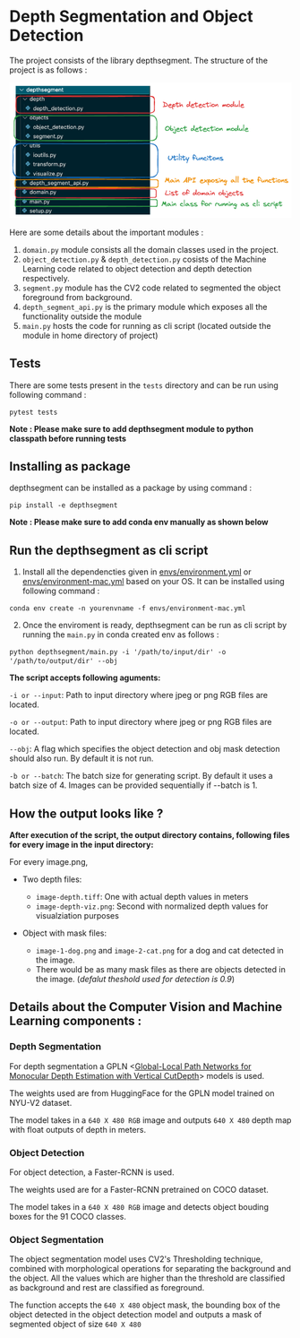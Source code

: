 # Depth Segmentation and Object Detection

The project consists of the library depthsegment. The structure of the project is as follows :

![assets/images/code-structure.png](assets/images/code-structure.png)

Here are some details about the important modules :
1. `domain.py` module consists all the domain classes used in the project.
2. `object_detection.py` & `depth_detection.py` cosists of the Machine Learning code related to object detection and depth detection respectively.
3. `segment.py` module has the CV2 code related to segmented the object foreground from background.
4. `depth_segment_api.py` is the primary module which exposes all the functionality outside the module
5. `main.py` hosts the code for running as cli script (located outside the module in home directory of project)


## Tests
There are some tests present in the `tests` directory and can be run using following command :
```
pytest tests
```
**Note : Please make sure to add depthsegment module to python classpath before running tests**

## Installing as package
depthsegment can be installed as a package by using command :

```
pip install -e depthsegment
```

**Note : Please make sure to add conda env manually as shown below**

## Run the depthsegment as cli script
1. Install all the dependencties given in [envs/environment.yml](envs/environment.yml) or [envs/environment-mac.yml](envs/environment.yml) based on your OS. It can be installed using following command :
```
conda env create -n yourenvname -f envs/environment-mac.yml
```

2. Once the enviroment is ready, depthsegment can be run as cli script by running the `main.py` in conda created env as follows :
```
python depthsegment/main.py -i '/path/to/input/dir' -o '/path/to/output/dir' --obj
```

**The script accepts following aguments:**

`-i or --input`: Path to input directory where jpeg or png RGB files are located.

`-o or --output`: Path to input directory where jpeg or png RGB files are located.

`--obj`: A flag which specifies the object detection and obj mask detection should also run. By default it is not run.

`-b or --batch`: The batch size for generating script. By default it uses a batch size of 4. Images can be provided sequentially if --batch is 1.


## How the output looks like ?
**After execution of the script, the output directory contains, following files for every image in the input directory:**

For every image.png, 

- Two depth files:
    - `image-depth.tiff`: One with actual depth values in meters    
    - `image-depth-viz.png`: Second with normalized depth values for visualziation purposes     

- Object with mask files:
    - `image-1-dog.png` and `image-2-cat.png` for a dog and cat detected in the image.
    - There would be as many mask files as there are objects detected in the image.
    (_defalut theshold used for detection is 0.9_)


## Details about the Computer Vision and Machine Learning components :
### Depth Segmentation
For depth segmentation a GPLN <[Global-Local Path Networks for Monocular Depth Estimation with Vertical CutDepth](https://arxiv.org/abs/2201.07436)> models is used.

The weights used are from HuggingFace for the GPLN model trained on NYU-V2 dataset.

The model takes in a `640 X 480 RGB` image and outputs `640 X 480` depth map with float outputs of depth in meters.

### Object Detection
For object detection, a Faster-RCNN is used.

The weights used are for a Faster-RCNN pretrained on COCO dataset.

The model takes in a `640 X 480 RGB` image and detects object bouding boxes for the 91 COCO classes.

### Object Segmentation
The object segmentation model uses CV2's Thresholding technique, combined with morphological operations for separating the background and the object. All the values which are higher than the threshold are classified as background and rest are classified as foreground.

The function accepts the `640 X 480` object mask, the bounding box of the object detected in the object detection model and outputs a mask of segmented object of size `640 X 480`










